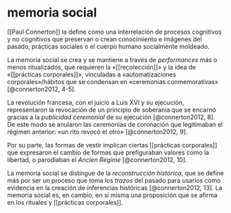 # memoria social
[[Paul Connerton]] la define como una interrelación de procesos cognitivos y no cognitivos que preservan o crean conocimiento e imágenes del pasado, prácticas sociales o el cuerpo humano socialmente moldeado.

La memoria social se crea y se mantiene a través de *performances* más o menos ritualizados, que requieren la «[[recolección]]» y la idea de «[[prácticas corporales]]», vinculadas a «automatizaciones corporales»/hábitos que se condensan en «ceremonias conmemorativas» [@connerton2012, 4-5].

La revolución francesa, con el juicio a Luis XVI y su ejecución, representaron la revocación de un principio de soberanía que se encarnó gracias a la *publicidad ceremonial* de su ejecución [@connerton2012, 8]. De este modo se anularon las ceremonias de coronación que legitimaban el régimen anterior: «un rito revocó el otro» [@connerton2012, 9].

Por su parte, las formas de vestir implican ciertas [[prácticas corporales]] que expresaron el cambio de formas que prefiguraban valores como la libertad, o parodiaban el *Ancien Régime* [@connerton2012, 10].

La memoria social se distingue de la *reconstrucción histórica*, que se define más por ser un proceso que toma los *trazos* del pasado para usarlos como evidencia en la creación de inferencias históricas [@connerton2012, 13]. La memoria social es, en cambio, en sí misma una proposición que se afirma en los rituales y [[prácticas corporales]].
